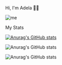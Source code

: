 Hi, I'm Adela 🐱‍💻

![me](https://fondosmil.com/fondo/26540.jpg)

My Stats

[![Anurag's GitHub stats](https://github-readme-stats.vercel.app/api?username=Adela015)](https://github.com/Adela015/github-readme-stats)

![Anurag's GitHub stats](https://github-readme-stats.vercel.app/api?username=Adela015&show_icons=true)

![Anurag's GitHub stats](https://github-readme-stats.vercel.app/api?username=Adela015&show_icons=true&theme=radical)
